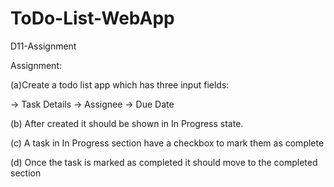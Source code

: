 # ToDo-List-WebApp
D11-Assignment

Assignment:

(a)Create a todo list app which has three input fields:

-> Task Details 
-> Assignee
-> Due Date

(b) After created it should be shown in In Progress state.

(c) A task in In Progress section have a checkbox to mark them as complete 

(d) Once the task is marked as completed it should move to the completed section 


